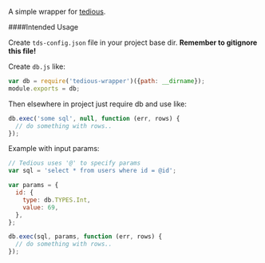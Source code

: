 A simple wrapper for [tedious](https://github.com/pekim/tedious).

####Intended Usage

Create `tds-config.json` file in your project base dir. **Remember to gitignore this file!**

Create `db.js` like:

```Javascript
var db = require('tedious-wrapper')({path: __dirname});
module.exports = db;
```

Then elsewhere in project just require db and use like:

```Javascript
db.exec('some sql', null, function (err, rows) {
  // do something with rows..
});
```

Example with input params:

```Javascript
// Tedious uses '@' to specify params
var sql = 'select * from users where id = @id';

var params = {
  id: {
    type: db.TYPES.Int,
    value: 69,
  },
};

db.exec(sql, params, function (err, rows) {
  // do something with rows..
});
```
